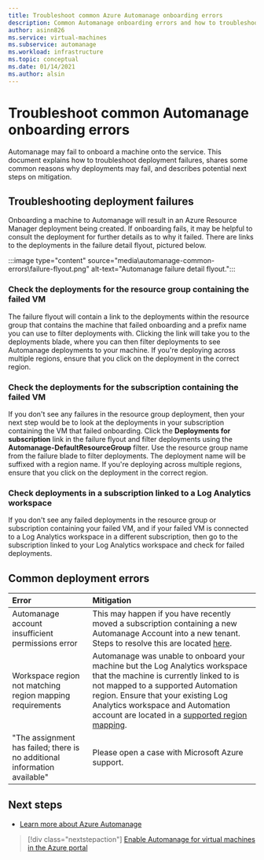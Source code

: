 ```yaml
---
title: Troubleshoot common Azure Automanage onboarding errors
description: Common Automanage onboarding errors and how to troubleshoot them
author: asinn826
ms.service: virtual-machines
ms.subservice: automanage
ms.workload: infrastructure
ms.topic: conceptual
ms.date: 01/14/2021
ms.author: alsin
---
```


# Troubleshoot common Automanage onboarding errors
Automanage may fail to onboard a machine onto the service. This document explains how to troubleshoot deployment failures, shares some common reasons why deployments may fail, and describes potential next steps on mitigation.

## Troubleshooting deployment failures
Onboarding a machine to Automanage will result in an Azure Resource Manager deployment being created. If onboarding fails, it may be helpful to consult the deployment for further details as to why it failed. There are links to the deployments in the failure detail flyout, pictured below.

:::image type="content" source="media\automanage-common-errors\failure-flyout.png" alt-text="Automanage failure detail flyout.":::

### Check the deployments for the resource group containing the failed VM
The failure flyout will contain a link to the deployments within the resource group that contains the machine that failed onboarding and a prefix name you can use to filter deployments with. Clicking the link will take you to the deployments blade, where you can then filter deployments to see Automanage deployments to your machine. If you're deploying across multiple regions, ensure that you click on the deployment in the correct region.

### Check the deployments for the subscription containing the failed VM
If you don't see any failures in the resource group deployment, then your next step would be to look at the deployments in your subscription containing the VM that failed onboarding. Click the **Deployments for subscription** link in the failure flyout and filter deployments using the **Automanage-DefaultResourceGroup** filter. Use the resource group name from the failure blade to filter deployments. The deployment name will be suffixed with a region name. If you're deploying across multiple regions, ensure that you click on the deployment in the correct region.

### Check deployments in a subscription linked to a Log Analytics workspace
If you don't see any failed deployments in the resource group or subscription containing your failed VM, and if your failed VM is connected to a Log Analytics workspace in a different subscription, then go to the subscription linked to your Log Analytics workspace and check for failed deployments.

## Common deployment errors

Error |  Mitigation
:-----|:-------------|
Automanage account insufficient permissions error | This may happen if you have recently moved a subscription containing a new Automanage Account into a new tenant. Steps to resolve this are located [here](./repair-automanage-account.md).
Workspace region not matching region mapping requirements | Automanage was unable to onboard your machine but the Log Analytics workspace that the machine is currently linked to is not mapped to a supported Automation region. Ensure that your existing Log Analytics workspace and Automation account are located in a [supported region mapping](../automation/how-to/region-mappings.md).
"The assignment has failed; there is no additional information available" | Please open a case with Microsoft Azure support.

## Next steps

* [Learn more about Azure Automanage](./automanage-virtual-machines.md)

> [!div class="nextstepaction"]
> [Enable Automanage for virtual machines in the Azure portal](quick-create-virtual-machines-portal.md)